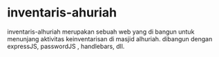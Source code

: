 # inventaris-ahuriah
inventaris-alhuriah merupakan sebuah web yang di bangun untuk menunjang aktivitas keinventarisan di masjid alhuriah. dibangun dengan expressJS, passwordJS , handlebars, dll.
